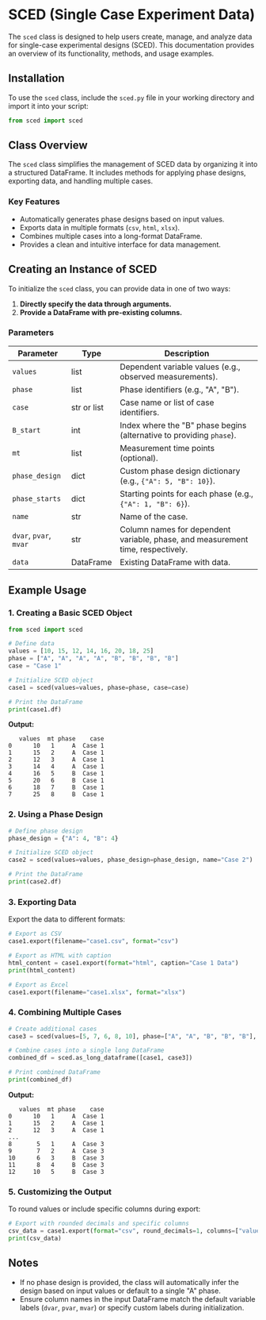 # SCED (Single Case Experiment Data)

The `sced` class is designed to help users create, manage, and analyze data for single-case experimental designs (SCED). This documentation provides an overview of its functionality, methods, and usage examples.


## Installation

To use the `sced` class, include the `sced.py` file in your working directory and import it into your script:

```python
from sced import sced
```

## Class Overview

The `sced` class simplifies the management of SCED data by organizing it into a structured DataFrame. It includes methods for applying phase designs, exporting data, and handling multiple cases.

### Key Features

- Automatically generates phase designs based on input values.
- Exports data in multiple formats (`csv`, `html`, `xlsx`).
- Combines multiple cases into a long-format DataFrame.
- Provides a clean and intuitive interface for data management.

## Creating an Instance of SCED

To initialize the `sced` class, you can provide data in one of two ways:

1. **Directly specify the data through arguments.**
2. **Provide a DataFrame with pre-existing columns.**

### Parameters

| Parameter      | Type        | Description                                                                 |
|----------------|-------------|-----------------------------------------------------------------------------|
| `values`       | list        | Dependent variable values (e.g., observed measurements).                   |
| `phase`        | list        | Phase identifiers (e.g., "A", "B").                                        |
| `case`         | str or list | Case name or list of case identifiers.                                     |
| `B_start`      | int         | Index where the "B" phase begins (alternative to providing `phase`).       |
| `mt`           | list        | Measurement time points (optional).                                        |
| `phase_design` | dict        | Custom phase design dictionary (e.g., `{"A": 5, "B": 10}`).                |
| `phase_starts` | dict        | Starting points for each phase (e.g., `{"A": 1, "B": 6}`).                 |
| `name`         | str         | Name of the case.                                                          |
| `dvar`, `pvar`, `mvar` | str | Column names for dependent variable, phase, and measurement time, respectively. |
| `data`         | DataFrame   | Existing DataFrame with data.                                              |


## Example Usage

### 1. Creating a Basic SCED Object

```python
from sced import sced

# Define data
values = [10, 15, 12, 14, 16, 20, 18, 25]
phase = ["A", "A", "A", "A", "B", "B", "B", "B"]
case = "Case 1"

# Initialize SCED object
case1 = sced(values=values, phase=phase, case=case)

# Print the DataFrame
print(case1.df)
```

**Output:**
```
   values  mt phase    case
0      10   1     A  Case 1
1      15   2     A  Case 1
2      12   3     A  Case 1
3      14   4     A  Case 1
4      16   5     B  Case 1
5      20   6     B  Case 1
6      18   7     B  Case 1
7      25   8     B  Case 1
```



### 2. Using a Phase Design

```python
# Define phase design
phase_design = {"A": 4, "B": 4}

# Initialize SCED object
case2 = sced(values=values, phase_design=phase_design, name="Case 2")

# Print the DataFrame
print(case2.df)
```



### 3. Exporting Data

Export the data to different formats:

```python
# Export as CSV
case1.export(filename="case1.csv", format="csv")

# Export as HTML with caption
html_content = case1.export(format="html", caption="Case 1 Data")
print(html_content)

# Export as Excel
case1.export(filename="case1.xlsx", format="xlsx")
```



### 4. Combining Multiple Cases

```python
# Create additional cases
case3 = sced(values=[5, 7, 6, 8, 10], phase=["A", "A", "B", "B", "B"], case="Case 3")

# Combine cases into a single long DataFrame
combined_df = sced.as_long_dataframe([case1, case3])

# Print combined DataFrame
print(combined_df)
```

**Output:**
```
   values  mt phase    case
0      10   1     A  Case 1
1      15   2     A  Case 1
2      12   3     A  Case 1
...
8       5   1     A  Case 3
9       7   2     A  Case 3
10      6   3     B  Case 3
11      8   4     B  Case 3
12     10   5     B  Case 3
```



### 5. Customizing the Output

To round values or include specific columns during export:

```python
# Export with rounded decimals and specific columns
csv_data = case1.export(format="csv", round_decimals=1, columns=["values", "phase"])
print(csv_data)
```


## Notes

- If no phase design is provided, the class will automatically infer the design based on input values or default to a single "A" phase.
- Ensure column names in the input DataFrame match the default variable labels (`dvar`, `pvar`, `mvar`) or specify custom labels during initialization.